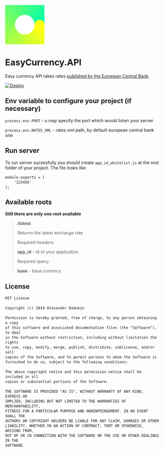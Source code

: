 <img src="https://raw.githubusercontent.com/st235/EasyCurrency/master/images/icon.png" width="128" height="128">

# EasyCurrency.API

Easy currency API takes rates [published by the European Central Bank](https://www.ecb.europa.eu/stats/policy_and_exchange_rates/euro_reference_exchange_rates/html/index.en.html).

[![Deploy](https://www.herokucdn.com/deploy/button.svg)](https://heroku.com/deploy?template=https://github.com/st235/EasyCurrency.API)

## Env variable to configure your project (if necessary)

`process.env.PORT` - u may specify the port which would listen your server

`process.env.RATES_XML` - rates xml path, by default european central bank one

## Run server

To run server sucessfully you should create `app_id_whitelist.js` at the root folder of your project. 
The file looks like

```
module.exports = [
    '123456'
];
```

## Available roots

__Still there are only one root available__

> **/latest**
> 
> Returns the latest exchange rate
> 
> Required headers:
> 
> **app_id** - id of your application
> 
> Required query:
> 
> **base** - base currency

## License

```
MIT License

Copyright (c) 2019 Alexander Dadukin

Permission is hereby granted, free of charge, to any person obtaining a copy
of this software and associated documentation files (the "Software"), to deal
in the Software without restriction, including without limitation the rights
to use, copy, modify, merge, publish, distribute, sublicense, and/or sell
copies of the Software, and to permit persons to whom the Software is
furnished to do so, subject to the following conditions:

The above copyright notice and this permission notice shall be included in all
copies or substantial portions of the Software.

THE SOFTWARE IS PROVIDED "AS IS", WITHOUT WARRANTY OF ANY KIND, EXPRESS OR
IMPLIED, INCLUDING BUT NOT LIMITED TO THE WARRANTIES OF MERCHANTABILITY,
FITNESS FOR A PARTICULAR PURPOSE AND NONINFRINGEMENT. IN NO EVENT SHALL THE
AUTHORS OR COPYRIGHT HOLDERS BE LIABLE FOR ANY CLAIM, DAMAGES OR OTHER
LIABILITY, WHETHER IN AN ACTION OF CONTRACT, TORT OR OTHERWISE, ARISING FROM,
OUT OF OR IN CONNECTION WITH THE SOFTWARE OR THE USE OR OTHER DEALINGS IN THE
SOFTWARE.
```
